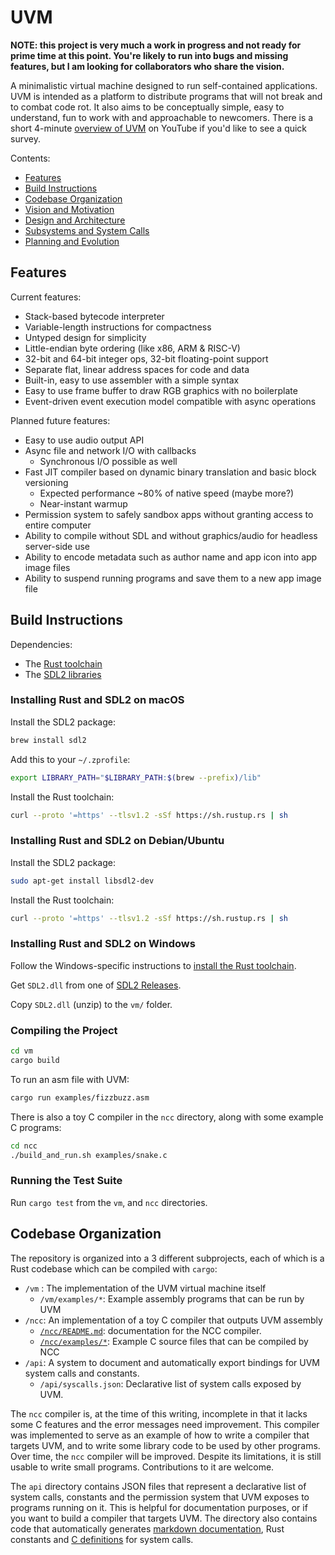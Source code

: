 # UVM

**NOTE: this project is very much a work in progress and not ready for prime time at this point. You're likely to run
into bugs and missing features, but I am looking for collaborators who share the vision.**

A minimalistic virtual machine designed to run self-contained applications. UVM is intended as a platform to distribute
programs that will not break and to combat code rot. It also aims to be conceptually simple, easy to understand, fun to work
with and approachable to newcomers. There is a short 4-minute [overview of UVM](https://www.youtube.com/watch?v=q9-o45B_qsA)
on YouTube if you'd like to see a quick survey.

Contents:
- [Features](#features)
- [Build Instructions](#build-instructions)
- [Codebase Organization](#codebase-organization)
- [Vision and Motivation](doc/vision.md)
- [Design and Architecture](doc/design.md)
- [Subsystems and System Calls](doc/syscalls.md)
- [Planning and Evolution](doc/planning.md)

## Features

Current features:
- Stack-based bytecode interpreter
- Variable-length instructions for compactness
- Untyped design for simplicity
- Little-endian byte ordering (like x86, ARM & RISC-V)
- 32-bit and 64-bit integer ops, 32-bit floating-point support
- Separate flat, linear address spaces for code and data
- Built-in, easy to use assembler with a simple syntax
- Easy to use frame buffer to draw RGB graphics with no boilerplate
- Event-driven event execution model compatible with async operations

Planned future features:
- Easy to use audio output API
- Async file and network I/O with callbacks
  - Synchronous I/O possible as well
- Fast JIT compiler based on dynamic binary translation and basic block versioning
  - Expected performance ~80% of native speed (maybe more?)
  - Near-instant warmup
- Permission system to safely sandbox apps without granting access to entire computer
- Ability to compile without SDL and without graphics/audio for headless server-side use
- Ability to encode metadata such as author name and app icon into app image files
- Ability to suspend running programs and save them to a new app image file

## Build Instructions

Dependencies:
- The [Rust toolchain](https://www.rust-lang.org/tools/install)
- The [SDL2 libraries](https://wiki.libsdl.org/SDL2/Installation)

### Installing Rust and SDL2 on macOS

Install the SDL2 package:
```sh
brew install sdl2
```

Add this to your `~/.zprofile`:
```sh
export LIBRARY_PATH="$LIBRARY_PATH:$(brew --prefix)/lib"
```

Install the Rust toolchain:
```sh
curl --proto '=https' --tlsv1.2 -sSf https://sh.rustup.rs | sh
```

### Installing Rust and SDL2 on Debian/Ubuntu

Install the SDL2 package:
```sh
sudo apt-get install libsdl2-dev
```

Install the Rust toolchain:
```sh
curl --proto '=https' --tlsv1.2 -sSf https://sh.rustup.rs | sh
```

### Installing Rust and SDL2 on Windows

Follow the Windows-specific instructions to [install the Rust toolchain](https://www.rust-lang.org/tools/install).

Get `SDL2.dll` from one of [SDL2 Releases](https://github.com/libsdl-org/SDL/releases).

Copy `SDL2.dll` (unzip) to the `vm/` folder.

### Compiling the Project

```sh
cd vm
cargo build
```

To run an asm file with UVM:
```sh
cargo run examples/fizzbuzz.asm
```

There is also a toy C compiler in the `ncc` directory, along with some example C programs:
```sh
cd ncc
./build_and_run.sh examples/snake.c
```

### Running the Test Suite

Run `cargo test` from the `vm`, and `ncc` directories.

## Codebase Organization

The repository is organized into a 3 different subprojects, each of which is a Rust codebase which can be compiled with `cargo`:

- `/vm` : The implementation of the UVM virtual machine itself
  - `/vm/examples/*`: Example assembly programs that can be run by UVM
- `/ncc`: An implementation of a toy C compiler that outputs UVM assembly
  - [`/ncc/README.md`](ncc/README.md): documentation for the NCC compiler.
  - [`/ncc/examples/*`](ncc/examples): Example C source files that can be compiled by NCC
- `/api`: A system to document and automatically export bindings for UVM system calls and constants.
  - `/api/syscalls.json`: Declarative list of system calls exposed by UVM.

The `ncc` compiler is, at the time of this writing, incomplete in that it lacks some C features and the error messages need improvement. This compiler
was implemented to serve as an example of how to write a compiler that targets UVM, and to write some library code to be used by other programs. Over
time, the `ncc` compiler will be improved. Despite its limitations, it is still usable to write small programs. Contributions to it are welcome.

The `api` directory contains JSON files that represent a declarative list of system calls, constants and the permission system that UVM exposes
to programs running on it. This is helpful for documentation purposes, or if you want to build a compiler that targets UVM. The directory also contains
code that automatically generates [markdown documentation](doc/syscalls.md), Rust constants and [C definitions](ncc/include/uvm/syscalls.h) for system calls.
